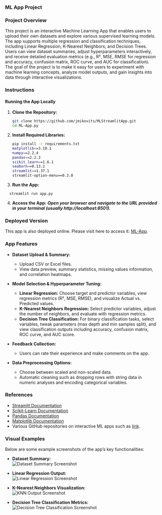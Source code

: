 ### ML App Project

### Project Overview
This project is an interactive Machine Learning App that enables users to upload their own datasets and explore various supervised learning models. The app supports multiple regression and classification techniques, including Linear Regression, K-Nearest Neighbors, and Decision Trees. Users can view dataset summaries, adjust hyperparameters interactively, and receive detailed evaluation metrics (e.g., R², MSE, RMSE for regression and accuracy, confusion matrix, ROC curve, and AUC for classification). The goal of the project is to make it easy for users to experiment with machine learning concepts, analyze model outputs, and gain insights into data through interactive visualizations.

### Instructions

#### Running the App Locally
1. **Clone the Repository:**
   ```bash
   git clone https://github.com/jmikovits/MLStreamlitApp.git
   cd ML-App.py
2. **Install Required Libraries:**
   ```bash
   pip install -r requirements.txt
   matplotlib==3.10.1
   numpy==2.2.4
   pandas==2.2.3
   scikit_learn==1.6.1
   seaborn==0.13.2
   streamlit==1.37.1
   streamlit-option-menu==0.3.0
3. **Run the App:**
  ```bash
    streamlit run app.py
```
4. **Access the App:**
   ***Open your browser and navigate to the URL provided in your terminal (usually http://localhost:8501).***

### Deployed Version
This app is also deployed online. Please visit here to access it: [ML-App](https://mikovits-data-science-portfolio-as42mw2534kdhztxv7xcwg.streamlit.app/).

### App Features
- **Dataset Upload & Summary:**
  - Upload CSV or Excel files.
  - View data preview, summary statistics, missing values information, and correlation heatmaps.
  
- **Model Selection & Hyperparameter Tuning:**
  - **Linear Regression:** Choose target and predictor variables, view regression metrics (R², MSE, RMSE), and visualize Actual vs. Predicted values.
  - **K-Nearest Neighbors Regression:** Select predictor variables, adjust the number of neighbors, and evaluate with regression metrics.
  - **Decision Tree Classification:** For binary classification tasks, select variables, tweak parameters (max depth and min samples split), and view classification outputs including accuracy, confusion matrix, ROC curve, and AUC score.
  
- **Feedback Collection:**
  - Users can rate their experience and make comments on the app.
  
- **Data Preprocessing Options:**
  - Choose between scaled and non-scaled data.
  - Automatic cleaning such as dropping rows with string data in numeric analyses and encoding categorical variables.

### References
- [Streamlit Documentation](https://docs.streamlit.io/)
- [Scikit-Learn Documentation](https://scikit-learn.org/stable/documentation.html)
- [Pandas Documentation](https://pandas.pydata.org/pandas-docs/stable/)
- [Matplotlib Documentation](https://matplotlib.org/stable/contents.html)
- Various GitHub repositories on interactive ML apps such as [link](https://datascience-hozsu8fhxkw7gszekif27x.streamlit.app/).

### Visual Examples
Below are some example screenshots of the app’s key functionalities:

- **Dataset Summary:**  
  ![Dataset Summary Screenshot](https://github.com/user-attachments/assets/61467123-736b-4ab9-9fd3-730018c603b9)
  
- **Linear Regression Output:**  
  ![Linear Regression Screenshot](https://github.com/user-attachments/assets/56fad4ff-24fa-4941-a413-c6863fc67089)
  
- **K-Nearest Neighbors Visualization:**  
  ![KNN Output Screenshot](https://github.com/user-attachments/assets/223b822c-8c27-4546-bd93-acb9683591c9)
  
- **Decision Tree Classification Metrics:**  
  ![Decision Tree Classification Screenshot](https://github.com/user-attachments/assets/03e3cc2c-47bf-415c-b75d-56560d6254f8)


